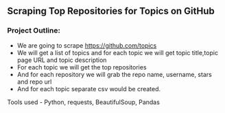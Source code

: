 ## Scraping Top Repositories for Topics on GitHub
### Project Outline:
- We are going to scrape https://github.com/topics
- We will get a list of topics and for each topic we will get topic title,topic page URL and topic description
- For each topic we will get the top repositories
- And for each repository we will grab the repo name, username, stars and repo url
- And for each topic separate csv would be created.

Tools used - Python, requests, BeautifulSoup, Pandas
